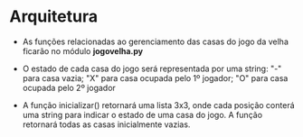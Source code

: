 # Arquitetura 

* As funções relacionadas ao gerenciamento das casas do jogo da velha ficarão no módulo **jogovelha.py**

* O estado de cada casa do jogo será representada por uma string: "-" para casa vazia; "X" para casa ocupada pelo 1º jogador; "O" para casa ocupada pelo 2º jogador

* A função inicializar() retornará uma lista 3x3, onde cada posição conterá uma string para indicar o estado de uma casa do jogo. A função retornará  todas as casas inicialmente vazias.
